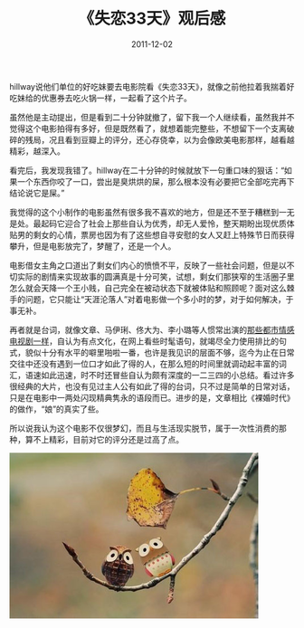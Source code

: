﻿---
title: "《失恋33天》观后感"
date: 2011-12-02
categories: 
  - "movies"
tags: 
  - "电影"
---

hillway说他们单位的好吃妹要去电影院看《失恋33天》，就像之前他拉着我揣着好吃妹给的优惠券去吃火锅一样，一起看了这个片子。

虽然他是主动提出，但是看到二十分钟就撤了，留下我一个人继续看，虽然我并不觉得这个电影拍得有多好，但是既然看了，就想着能完整些，不想留下一个支离破碎的残局，况且看到豆瓣上的评分，还心存侥幸，以为会像欧美电影那样，越看越精彩，越深入。

看完后，我发现我错了。hillway在二十分钟的时候就放下一句重口味的狠话：“如果一个东西你咬了一口，尝出是臭烘烘的屎，那么根本没有必要把它全部吃完再下结论说它是屎。”

我觉得的这个小制作的电影虽然有很多我不喜欢的地方，但是还不至于糟糕到一无是处。最起码它迎合了社会上那些自认为优秀，却无人爱怜，整天期盼出现优质体贴男的剩女的心情，票房也因为有了这些想自寻安慰的女人又赶上特殊节日而获得攀升，但是电影放完了，梦醒了，还是一个人。

电影借女主角之口道出了剩女们内心的愤愤不平，反映了一些社会问题，但是以不切实际的剧情来实现故事的圆满真是十分可笑，试想，剩女们那狭窄的生活圈子里怎么就会天降一个王小贱，自己完全在被动状态下就被体贴和照顾呢？面对这么棘手的问题，它只能让“天涯沦落人”对着电影做一个多小时的梦，对于如何解决，于事无补。

再者就是台词，就像文章、马伊琍、佟大为、李小璐等人惯常出演的[那些都市情感电视剧一样](http://www.jfsay.com/archives/188.html "站在观众前面")，自认为有点文化，在网上看些时髦语句，就竭尽全力使用排比的句式，貌似十分有水平的噼里啪啦一番，也许是我见识的层面不够，迄今为止在日常交往中还没有遇到一位口才如此了得的人，在那么短的时间里就调动起丰富的词汇，语速如此迅速，时不时还冒些自认为颇有深度的一二三四的小总结。看过许多很经典的大片，也没有见过主人公有如此了得的台词，只不过是简单的日常对话，只是在电影中一两处闪现精典隽永的语段而已。进步的是，文章相比《裸婚时代》的做作，“娘”的真实了些。

所以说我认为这个电影不仅很梦幻，而且与生活现实脱节，属于一次性消费的那种，算不上精彩，目前对它的评分还是过高了点。

![62231101jw1dlhsf5m9d8j](/images/6190906000_8c72082077_z.jpg)
